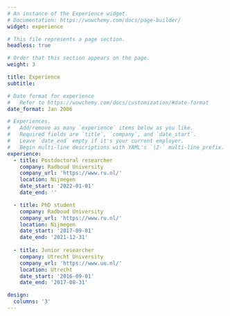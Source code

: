 ```yaml
---
# An instance of the Experience widget.
# Documentation: https://wowchemy.com/docs/page-builder/
widget: experience

# This file represents a page section.
headless: true

# Order that this section appears on the page.
weight: 3

title: Experience
subtitle:

# Date format for experience
#   Refer to https://wowchemy.com/docs/customization/#date-format
date_format: Jan 2006

# Experiences.
#   Add/remove as many `experience` items below as you like.
#   Required fields are `title`, `company`, and `date_start`.
#   Leave `date_end` empty if it's your current employer.
#   Begin multi-line descriptions with YAML's `|2-` multi-line prefix.
experience:
  - title: Postdoctoral researcher
    company: Radboud University
    company_url: 'https://www.ru.nl/'
    location: Nijmegen
    date_start: '2022-01-01'
    date_end: ''

  - title: PhD student
    company: Radboud University
    company_url: 'https://www.ru.nl/'
    location: Nijmegen
    date_start: '2017-09-01'
    date_end: '2021-12-31'
        
  - title: Junior researcher
    company: Utrecht University
    company_url: 'https://www.uu.nl/'
    location: Utrecht
    date_start: '2016-09-01'
    date_end: '2017-08-31'

design:
  columns: '3'
---
```

